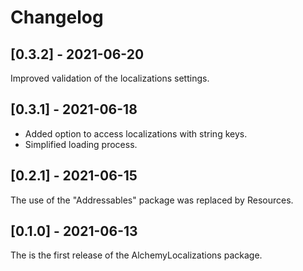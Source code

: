 # Changelog

## [0.3.2] - 2021-06-20
Improved validation of the localizations settings.

## [0.3.1] - 2021-06-18
* Added option to access localizations with string keys. 
* Simplified loading process.

## [0.2.1] - 2021-06-15
The use of the "Addressables" package was replaced by Resources.

## [0.1.0] - 2021-06-13
The is the first release of the AlchemyLocalizations package.